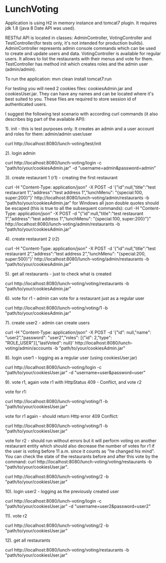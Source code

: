 # LunchVoting

Application is using H2 in memory instance and tomcat7 plugin. It requires jdk 1.8 (java 8 Date API was used).

RESTful API is located in classes: AdminController, VotingController and TestController(for tests only, it's not
intended for production builds).
AdminController represents admin console commands which can be used to create and update users and data.
VotingController is available for regular users. It allows to list the restaurants with their menus and vote for them.
TestController has method init which creates roles and the admin user (admin/admin).

To run the application:
mvn clean install tomcat7:run

For testing you will need 2 cookies files: cookiesAdmin.jar and cookiesUser.jar. They can have any names and
can be located where it's best suited to you. These files are required to store session id of authenticated users.

I suggest the following test scenario with according curl commands (it also describes big part of the available API):

1). init - this is test purposes only. It creates an admin and a user account and roles for them:
admin/admin
user/user

curl http://localhost:8080/lunch-voting/test/init

2). login admin

curl http://localhost:8080/lunch-voting/login -c "path/to/your/cookiesAdmin.jar" -d "username=admin&password=admin"

3). create restaurant 1 (r1) - creating the first restaurant

curl -H "Content-Type: application/json" -X POST -d '{"id":null,"title":"test restaurant 1","address":"test address 1","lunchMenu": "{special:100, super:200}"}' http://localhost:8080/lunch-voting/admin/restaurants -b "path/to/your/cookiesAdmin.jar"
for Windows all json double quotes should be escaped (this is true to all the subsequent commands):
curl -H "Content-Type: application/json" -X POST -d "{\"id\":null,\"title\":\"test restaurant 1\",\"address\":\"test address 1\",\"lunchMenu\": \"{special:100, super:200}\"}" http://localhost:8080/lunch-voting/admin/restaurants -b "path/to/your/cookiesAdmin.jar"

4). create restaurant 2 (r2)

curl -H "Content-Type: application/json" -X POST -d '{"id":null,"title":"test restaurant 2","address":"test address 2","lunchMenu": "{special:200, super:500}"}' http://localhost:8080/lunch-voting/admin/restaurants -b "path/to/your/cookiesAdmin.jar"

5). get all restaurants - just to check what is created

curl http://localhost:8080/lunch-voting/voting/restaurants -b "path/to/your/cookiesAdmin.jar"

6). vote for r1 - admin can vote for a restaurant just as a regular user

curl http://localhost:8080/lunch-voting/voting/1 -b "path/to/your/cookiesAdmin.jar"

7). create user2 - admin can create users

curl -H "Content-Type: application/json" -X POST -d '{"id": null,"name": "user2","password": "user2","roles": [{"id": 2,"type": "ROLE_USER"}],"lastVoted": null}' http://localhost:8080/lunch-voting/admin/accounts -b "path/to/your/cookiesAdmin.jar"

8). login user1 - logging as a regular user (using cookiesUser.jar)

curl http://localhost:8080/lunch-voting/login -c "path/to/your/cookiesUser.jar" -d "username=user&password=user"

9). vote r1, again vote r1 with HttpStatus 409 - Conflict, and vote r2

vote for r1:

curl http://localhost:8080/lunch-voting/voting/1 -b "path/to/your/cookiesUser.jar"

vote for r1 again - should return Http error 409 Conflict:

curl http://localhost:8080/lunch-voting/voting/1 -b "path/to/your/cookiesUser.jar"

vote for r2 - should run without errors but it will perform voting on another restaurant entity which should also decrease
the number of votes for r1 if the user is voting before 11 a.m. since it counts as "he changed his mind". You can check the
state of the restaurants before and after this vote by the command: curl http://localhost:8080/lunch-voting/voting/restaurants -b "path/to/your/cookiesUser.jar".

curl http://localhost:8080/lunch-voting/voting/2 -b "path/to/your/cookiesUser.jar"

10). login user2 - logging as the previously created user

curl http://localhost:8080/lunch-voting/login -c "path/to/your/cookiesUser.jar" -d "username=user2&password=user2"

11). vote r2

curl http://localhost:8080/lunch-voting/voting/2 -b "path/to/your/cookiesUser.jar"

12). get all restaurants

curl http://localhost:8080/lunch-voting/voting/restaurants -b "path/to/your/cookiesUser.jar"


